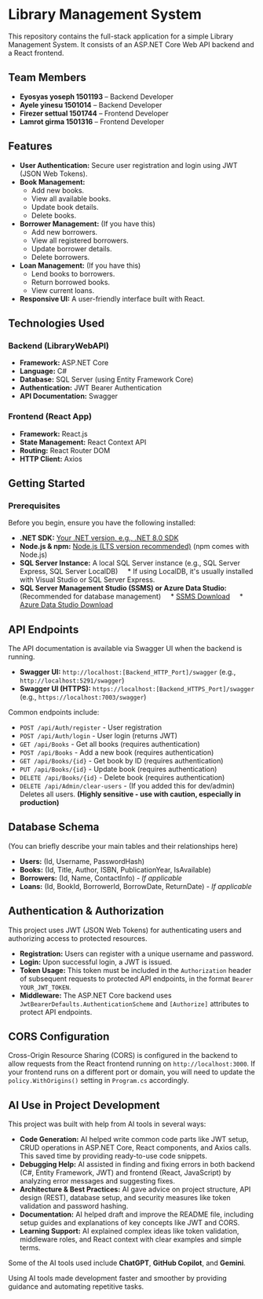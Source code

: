 # Library Management System

This repository contains the full-stack application for a simple Library Management System. It consists of an ASP.NET Core Web API backend and a React frontend.

## Team Members

- **Eyosyas yoseph 1501193** – Backend Developer  
- **Ayele yinesu 1501014** – Backend Developer  
- **Firezer settual 1501744** – Frontend Developer  
- **Lamrot girma 1501316** – Frontend Developer  

## Features

* **User Authentication:** Secure user registration and login using JWT (JSON Web Tokens).
* **Book Management:**
    * Add new books.
    * View all available books.
    * Update book details.
    * Delete books.
* **Borrower Management:** (If you have this)
    * Add new borrowers.
    * View all registered borrowers.
    * Update borrower details.
    * Delete borrowers.
* **Loan Management:** (If you have this)
    * Lend books to borrowers.
    * Return borrowed books.
    * View current loans.
* **Responsive UI:** A user-friendly interface built with React.

## Technologies Used

### Backend (LibraryWebAPI)

* **Framework:** ASP.NET Core
* **Language:** C#
* **Database:** SQL Server (using Entity Framework Core)
* **Authentication:** JWT Bearer Authentication
* **API Documentation:** Swagger

### Frontend (React App)

* **Framework:** React.js
* **State Management:** React Context API
* **Routing:** React Router DOM
* **HTTP Client:** Axios
## Getting Started
### Prerequisites

Before you begin, ensure you have the following installed:

* **.NET SDK:** [Your .NET version, e.g., .NET 8.0 SDK](https://dotnet.microsoft.com/download/dotnet/[your-dotnet-version])
* **Node.js & npm:** [Node.js (LTS version recommended)](https://nodejs.org/en/download/) (npm comes with Node.js)
* **SQL Server Instance:** A local SQL Server instance (e.g., SQL Server Express, SQL Server LocalDB)
    * If using LocalDB, it's usually installed with Visual Studio or SQL Server Express.
* **SQL Server Management Studio (SSMS) or Azure Data Studio:** (Recommended for database management)
    * [SSMS Download](https://docs.microsoft.com/en-us/sql/ssms/download-sql-server-management-studio-ssms)
    * [Azure Data Studio Download](https://docs.microsoft.com/en-us/sql/azure-data-studio/download-azure-data-studio)


## API Endpoints

The API documentation is available via Swagger UI when the backend is running.

* **Swagger UI:** `http://localhost:[Backend_HTTP_Port]/swagger` (e.g., `http://localhost:5291/swagger`)
* **Swagger UI (HTTPS):** `https://localhost:[Backend_HTTPS_Port]/swagger` (e.g., `https://localhost:7003/swagger`)

Common endpoints include:

* `POST /api/Auth/register` - User registration
* `POST /api/Auth/login` - User login (returns JWT)
* `GET /api/Books` - Get all books (requires authentication)
* `POST /api/Books` - Add a new book (requires authentication)
* `GET /api/Books/{id}` - Get book by ID (requires authentication)
* `PUT /api/Books/{id}` - Update book (requires authentication)
* `DELETE /api/Books/{id}` - Delete book (requires authentication)
* `DELETE /api/Admin/clear-users` - (If you added this for dev/admin) Deletes all users. **(Highly sensitive - use with caution, especially in production)**

## Database Schema

(You can briefly describe your main tables and their relationships here)

* **Users:** (Id, Username, PasswordHash)
* **Books:** (Id, Title, Author, ISBN, PublicationYear, IsAvailable)
* **Borrowers:** (Id, Name, ContactInfo) - *If applicable*
* **Loans:** (Id, BookId, BorrowerId, BorrowDate, ReturnDate) - *If applicable*

## Authentication & Authorization

This project uses JWT (JSON Web Tokens) for authenticating users and authorizing access to protected resources.

* **Registration:** Users can register with a unique username and password.
* **Login:** Upon successful login, a JWT is issued.
* **Token Usage:** This token must be included in the `Authorization` header of subsequent requests to protected API endpoints, in the format `Bearer YOUR_JWT_TOKEN`.
* **Middleware:** The ASP.NET Core backend uses `JwtBearerDefaults.AuthenticationScheme` and `[Authorize]` attributes to protect API endpoints.

## CORS Configuration

Cross-Origin Resource Sharing (CORS) is configured in the backend to allow requests from the React frontend running on `http://localhost:3000`. If your frontend runs on a different port or domain, you will need to update the `policy.WithOrigins()` setting in `Program.cs` accordingly.

## AI Use in Project Development

This project was built with help from AI tools in several ways:

- **Code Generation:** AI helped write common code parts like JWT setup, CRUD operations in ASP.NET Core, React components, and Axios calls. This saved time by providing ready-to-use code snippets.  
- **Debugging Help:** AI assisted in finding and fixing errors in both backend (C#, Entity Framework, JWT) and frontend (React, JavaScript) by analyzing error messages and suggesting fixes.  
- **Architecture & Best Practices:** AI gave advice on project structure, API design (REST), database setup, and security measures like token validation and password hashing.  
- **Documentation:** AI helped draft and improve the README file, including setup guides and explanations of key concepts like JWT and CORS.  
- **Learning Support:** AI explained complex ideas like token validation, middleware roles, and React context with clear examples and simple terms.  

Some of the AI tools used include **ChatGPT**, **GitHub Copilot**, and **Gemini**.

Using AI tools made development faster and smoother by providing guidance and automating repetitive tasks.
